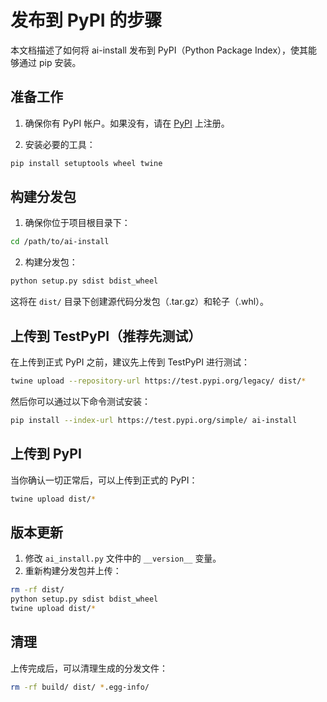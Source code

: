 # 发布到 PyPI 的步骤

本文档描述了如何将 ai-install 发布到 PyPI（Python Package Index），使其能够通过 pip 安装。

## 准备工作

1. 确保你有 PyPI 帐户。如果没有，请在 [PyPI](https://pypi.org/account/register/) 上注册。

2. 安装必要的工具：

```bash
pip install setuptools wheel twine
```

## 构建分发包

1. 确保你位于项目根目录下：

```bash
cd /path/to/ai-install
```

2. 构建分发包：

```bash
python setup.py sdist bdist_wheel
```

这将在 `dist/` 目录下创建源代码分发包（.tar.gz）和轮子（.whl）。

## 上传到 TestPyPI（推荐先测试）

在上传到正式 PyPI 之前，建议先上传到 TestPyPI 进行测试：

```bash
twine upload --repository-url https://test.pypi.org/legacy/ dist/*
```

然后你可以通过以下命令测试安装：

```bash
pip install --index-url https://test.pypi.org/simple/ ai-install
```

## 上传到 PyPI

当你确认一切正常后，可以上传到正式的 PyPI：

```bash
twine upload dist/*
```

## 版本更新

1. 修改 `ai_install.py` 文件中的 `__version__` 变量。
2. 重新构建分发包并上传：

```bash
rm -rf dist/
python setup.py sdist bdist_wheel
twine upload dist/*
```

## 清理

上传完成后，可以清理生成的分发文件：

```bash
rm -rf build/ dist/ *.egg-info/
``` 